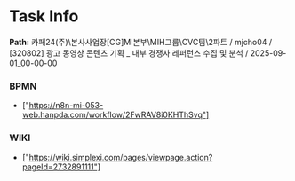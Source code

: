 # Task Info

**Path:** 카페24(주)\본사사업장\[CG]MI본부\MIH그룹\CVC팀\2파트 / mjcho04 / [320802] 광고 동영상 콘텐츠 기획 _ 내부 경쟁사 레퍼런스 수집 및 분석 / 2025-09-01_00-00-00

### BPMN
- ["https://n8n-mi-053-web.hanpda.com/workflow/2FwRAV8i0KHThSvq"]

### WIKI
- ["https://wiki.simplexi.com/pages/viewpage.action?pageId=2732891111"]

